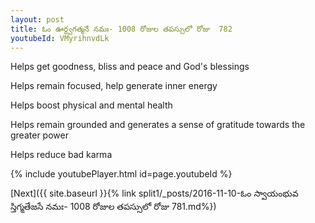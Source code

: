 ```yaml
---
layout: post
title: ఓం ఊర్ధ్వగత్మనే నమః- 1008 రోజుల తపస్సులో రోజు  782
youtubeId: VMyrihnvdLk
---
```

 
 
Helps get goodness, bliss and peace and God's blessings
 
Helps remain focused, help generate inner energy 
 
Helps boost physical and mental health 
 
Helps remain grounded and generates a sense of gratitude towards the greater power 
 
Helps reduce bad karma
 
 
 
 


{% include youtubePlayer.html id=page.youtubeId %}
 
[Next]({{ site.baseurl }}{% link  split1/_posts/2016-11-10-ఓం స్వాయంభువ స్తిగ్మతేజసే నమః- 1008 రోజుల తపస్సులో రోజు  781.md%})
 
